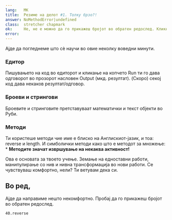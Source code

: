 ```yaml
---
lang:   MK
title:  Резиме на делот #1. Толку брзо?!
answer: NoMethodError|undefined
class:  stretcher chapmark
ok:     Не, не е можно да го прикажеш бројот во обратен редослед. Кликни 'Next'
error:  
---
```


Ајде да погледнеме што сѐ научи во овие неколку воведни минути.

### Едитор
Пишувањето на код во едиторот и кликање на копчето Run ти го дава одговорот во прозорот насловен  Output (мкд. резултат).
(Скоро) секој код дава некаков резултат/одговор.

### Броеви и стрингови
Броевите и стринговите претставуваат математички и текст објекти во Руби.

### Методи
Ти користеше методи чие име е блиско на Англискиот-јазик, и тоа: reverse и length. И симболички методи како што е
методот за множење: \* 
__Методите значат извршување на некаква активност!__

Ова е основата за твоето учење. Земање на едноставни работи, манипулирање со нив и нивна трансформација во 
нови работи. Се чувствуваш комфортно, нели? Ти ветувам дека си.

## Во ред,
Ајде да направиме нешто некомфортно. Пробај да го прикажеш бројот во обратен редослед.

    40.reverse
